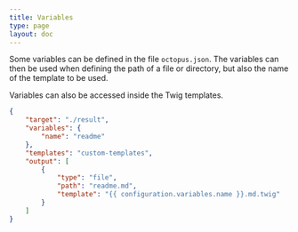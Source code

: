 ```yaml
---
title: Variables
type: page
layout: doc
---
```


Some variables can be defined in the file `octopus.json`. The variables can then
be used when defining the path of a file or directory, but also
the name of the template to be used.

Variables can also be accessed inside the Twig templates.

```json
{
    "target": "./result",
    "variables": {
        "name": "readme"
    },
    "templates": "custom-templates",
    "output": [
        {
            "type": "file",
            "path": "readme.md",
            "template": "{{ configuration.variables.name }}.md.twig"
        }
    ]
}
```
